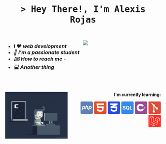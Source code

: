 <h1 align="center">
    <samp>
    &gt; Hey There!, I'm Alexis Rojas</b>
    </samp>
</h1><br>

[<img align="right" width="50%" src="https://github-readme-stats.vercel.app/api/top-langs/?username=Alexis1476&theme=nord&layout=compact">](https://metrics.lecoq.io/ouuan#gh-dark-mode-only)
<!-- [<img align="right" width="50%" src="https://github-readme-stats.vercel.app/api/top-langs/?username=Alexis1476&theme=light&layout=compact">](https://metrics.lecoq.io/ouuan#gh-light-mode-only) -->

<h3>
    <ul>
        <li><i>I ❤️ web development</i></li>
        <li><i>📕 I'm a passionate student</i></li>
        <li><i>✉️ How to reach me -</i></li>
        <li><i>💻 Another thing</i></li>
    </ul>
</h3><br><br>

<div>
    <img align="left" width=40% src="./imgs/programming.gif"/>
    <div align="right">
        <p><b>I'm currently learning: </b><p>
        <img height=40 src="./imgs/php.svg"/>
        <img height=40 src="./imgs/html.svg"/>
        <img height=40 src="./imgs/css.svg"/>
        <img height=40 src="./imgs/sql.svg"/>
        <img height=40 src="./imgs/cSharp.svg"/>
        <img height=40 src="./imgs/git.svg"/>
        <img height=40 src="./imgs/laravel.svg"/>
    </div>
</div>

